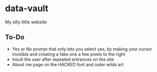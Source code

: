 # data-vault
My silly little website

## To-Do
- Yes or No prompt that only lets you select yes, by making your cursor invisible and creating a fake one a few pixels to the right
- Insult the user after repeated entrances on the site
- About me page on the HACKED font and outer wilds art
